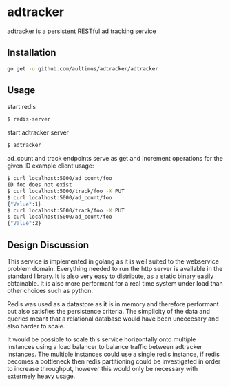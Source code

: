 # adtracker

adtracker is a persistent RESTful ad tracking service

## Installation ##
```bash
go get -u github.com/aultimus/adtracker/adtracker
```

## Usage ##

start redis
```bash
$ redis-server
```

start adtracker server
```bash
$ adtracker
```

ad_count and track endpoints serve as get and increment operations for the given ID
example client usage:

```bash
$ curl localhost:5000/ad_count/foo
ID foo does not exist
$ curl localhost:5000/track/foo -X PUT
$ curl localhost:5000/ad_count/foo
{"Value":1}
$ curl localhost:5000/track/foo -X PUT
$ curl localhost:5000/ad_count/foo
{"Value":2}
```

## Design Discussion ##

This service is implemented in golang as it is well suited to the webservice problem domain. Everything needed to run the http server is available in the standard library. It is also very easy to distribute, as a static binary easily obtainable. It is also more performant for a real time system under load than other choices such as python.

Redis was used as a datastore as it is in memory and therefore performant but also satisfies the persistence criteria. The simplicity of the data and queries meant that a relational database would have been uneccesary and also harder to scale.

It would be possible to scale this service horizontally onto multiple instances using a load balancer to balance traffic between adtracker instances. The multiple instances could use a single redis instance, if redis becomes a bottleneck then redis partitioning could be investigated in order to increase throughput, however this would only be necessary with extermely heavy usage.
